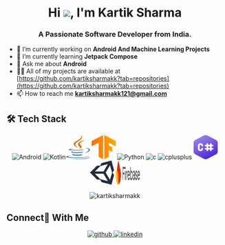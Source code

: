 <h1 align="center">Hi <img src="https://github.com/TheDudeThatCode/TheDudeThatCode/blob/master/Assets/Hi.gif" width="29px">, I'm Kartik Sharma</h1>
<h3 align="center">A Passionate Software Developer from India.</h3>
<!-- <p align="left"> <img src="https://komarev.com/ghpvc/?username=kartiksharmakk&label=Profile%20views&color=53bb1b&style=flat-square" alt="kartiksharmakk" /> </p> -->

- 🔭 I’m currently working on **Android And Machine Learning Projects**
- 🌱 I’m currently learning **Jetpack Compose**
- 💬 Ask me about **Android**
- 👨‍💻 All of my projects are available at [https://github.com/kartiksharmakk?tab=repositories](https://github.com/kartiksharmakk?tab=repositories)
- 📫 How to reach me **kartiksharmakk121@gmail.com**

##  🛠 Tech Stack

<p align="center"><img src="https://raw.githubusercontent.com/gilbarbara/logos/master/logos/android-icon.svg" alt="Android" width="56" height="56"/>  <img src="https://raw.githubusercontent.com/gilbarbara/logos/master/logos/kotlin-icon.svg" alt="Kotlin" width="52" height="52"/><img src="https://raw.githubusercontent.com/gilbarbara/logos/master/logos/java.svg" alt="java" width="56" height="56"/>
 <img src="https://raw.githubusercontent.com/kartiksharmakk/kartiksharmakk/main/tensorflow.svg" alt="tensorflow" width="56" height="56"/>
 <img src="https://raw.githubusercontent.com/gilbarbara/logos/master/logos/python.svg" alt="Python" width="56" height="56"/> 
  <img src="https://raw.githubusercontent.com/gilbarbara/logos/master/logos/c.svg" alt="c" width="56" height="56"/> <img src="https://raw.githubusercontent.com/gilbarbara/logos/master/logos/c-plusplus.svg" alt="cplusplus" width="56" height="56"/>
<img src="https://raw.githubusercontent.com/gilbarbara/logos/master/logos/c-sharp.svg" alt="csharp" width="56" height="56"/>
<img src="https://raw.githubusercontent.com/gilbarbara/logos/master/logos/unity.svg" alt="unity" width="56" height="56"/>
<img src="https://raw.githubusercontent.com/gilbarbara/logos/master/logos/firebase.svg" alt="Firebase" width="56" height="56"/> 
 
 </p>

<div align="center">
</p>
<p><img src="https://github-readme-stats.vercel.app/api/top-langs?username=kartiksharmakk&show_icons=true&locale=en&layout=compact&hide=jupyter%20notebook,purebasic" alt="kartiksharmakk"/></p>
</div> 

 ## Connect🙌 With Me
<div align="center">
<a href="https://github.com/kartiksharmakk" target="_blank">
<img src=https://img.shields.io/badge/github-%2324292e.svg?&style=for-the-badge&logo=github&logoColor=white alt=github style="margin-bottom: 5px;" />
</a>
<a href="https://www.linkedin.com/in/kartiksharmakk/" target="_blank">
<img src=https://img.shields.io/badge/linkedin-%231E77B5.svg?&style=for-the-badge&logo=linkedin&logoColor=white alt=linkedin style="margin-bottom: 5px;" />
</a>
</div> 

<!--
-->
